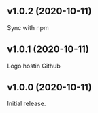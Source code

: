 ## v1.0.2 (2020-10-11)
Sync with npm

## v1.0.1 (2020-10-11)

Logo hostin Github

## v1.0.0 (2020-10-11)

Initial release.